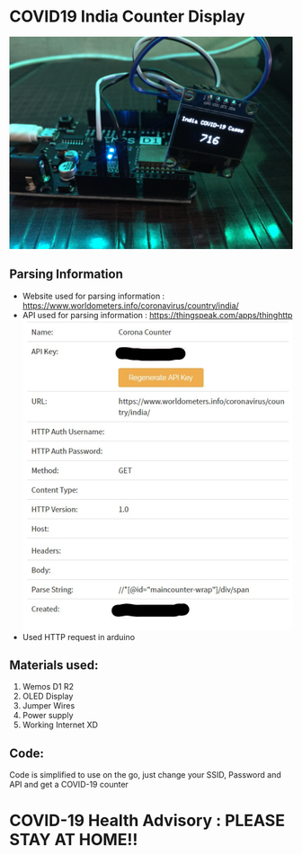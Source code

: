 # COVID19 India Counter Display
![pic1](https://github.com/AnshumanFauzdar/COVID19-India-Counter/blob/master/img001.JPG)

## Parsing Information
  - Website used for parsing information : https://www.worldometers.info/coronavirus/country/india/
  - API used for parsing information : https://thingspeak.com/apps/thinghttp 
  ![pic2](https://github.com/AnshumanFauzdar/COVID19-India-Counter/blob/master/img003.JPG)
  - Used HTTP request in arduino 
  
## Materials used:

1. Wemos D1 R2
2. OLED Display
3. Jumper Wires
4. Power supply 
5. Working Internet XD

## Code:

Code is simplified to use on the go, just change your SSID, Password and API and get a COVID-19 counter

# COVID-19 Health Advisory : PLEASE STAY AT HOME!!
